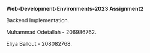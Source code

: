 **Web-Development-Environments-2023 Assignment2**

Backend Implementation.

Muhammad Odetallah - 206986762.

Eliya Ballout - 208082768.